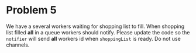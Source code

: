 # Problem 5

We have a several workers waiting for shopping list to fill. When shopping list filled **all** in a queue workers should notify. Please update the code so the `notifier` will send **all** workers id when `shoppingList` is ready. Do not use channels.
